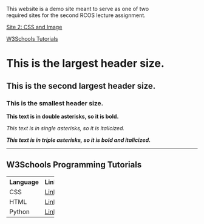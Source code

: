<p>This website is a demo site meant to serve as one of two <br>
required sites for the second RCOS lecture assignment.</p>  

<p><a href="site2">Site 2: CSS and Image</a></p>  

[W3Schools Tutorials](#tutorials)  

<h1>This is the largest header size.</h1>  

<h2>This is the second largest header size.</h2>  

<h3>This is the smallest header size.</h3>  

**This text is in double asterisks, so it is bold.**  

*This text is in single asterisks, so it is italicized.*  

***This text is in triple asterisks, so it is bold and italicized.***  

<hr>
<article class="mb-5" id="tutorials">
  <content>
    <h2>W3Schools Programming Tutorials</h2>
    <table style="width:25%">
      <tr>
        <th>Language</th>
        <th>Link</th>
      </tr>
      <tr>
        <td>CSS</td>
        <td><a href="https://www.w3schools.com/html/html_css.asp">Link</a></td>
      </tr>
      <tr>
        <td>HTML</td>
        <td><a href="https://www.w3schools.com/html/default.asp">Link</a></td>
      </tr>
      <tr>
        <td>Python</td>
        <td><a href="https://www.w3schools.com/python/default.asp">Link</a></td>
      </tr>
    </table>
  </content>
